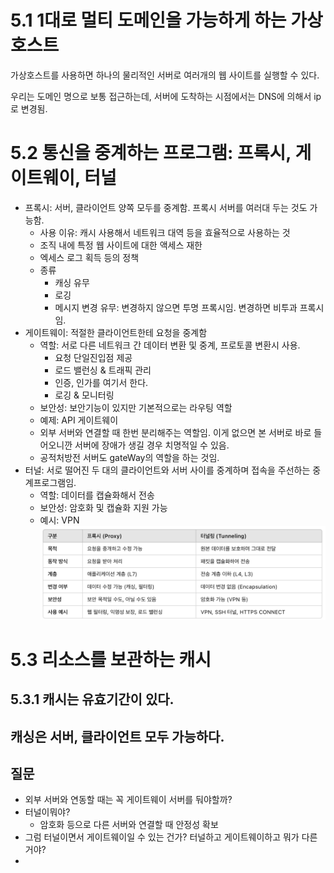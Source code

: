 # 5.1 1대로 멀티 도메인을 가능하게 하는 가상 호스트
가상호스트를 사용하면 하나의 물리적인 서버로 여러개의 웹 사이트를 실행할 수 있다.

우리는 도메인 명으로 보통 접근하는데, 서버에 도착하는 시점에서는 DNS에 의해서 ip로 변경됨. 

# 5.2 통신을 중계하는 프로그램: 프록시, 게이트웨이, 터널
- 프록시: 서버, 클라이언트 양쪽 모두를 중계함. 프록시 서버를 여러대 두는 것도 가능함.
  - 사용 이유: 캐시 사용해서 네트워크 대역 등을 효율적으로 사용하는 것
  - 조직 내에 특정 웹 사이트에 대한 액세스 재한
  - 엑세스 로그 획득 등의 정책
  - 종류
    - 캐싱 유무
    - 로깅
    - 메시지 변경 유무: 변경하지 않으면 투명 프록시임. 변경하면 비투과 프록시임.
- 게이트웨이: 적절한 클라이언트한테 요청을 중계함
  - 역할: 서로 다른 네트워크 간 데이터 변환 및 중계, 프로토콜 변환시 사용.
    - 요청 단일진입점 제공
    - 로드 밸런싱 & 트래픽 관리
    - 인증, 인가를 여기서 한다.
    - 로깅 & 모니터링
  - 보안성: 보안기능이 있지만 기본적으로는 라우팅 역할
  - 예제: API 게이트웨이
  - 외부 서버와 연결할 때 한번 분리해주는 역할임. 이게 없으면 본 서버로 바로 들어오니깐 서버에 장애가 생길 경우 치명적일 수 있음.
  - 공적처방전 서버도 gateWay의 역할을 하는 것임. 
- 터널: 서로 떨어진 두 대의 클라이언트와 서버 사이를 중계하며 접속을 주선하는 중계프로그램임.
  - 역할: 데이터를 캡슐화해서 전송
  - 보안성: 암호화 및 캡슐화 지원 가능
  - 예시: VPN 
![img.png](img.png)
# 5.3 리소스를 보관하는 캐시
## 5.3.1 캐시는 유효기간이 있다.
캐싱은 서버, 클라이언트 모두 가능하다.
---
## 질문
- 외부 서버와 연동할 때는 꼭 게이트웨이 서버를 둬야할까?
- 터널이뭐야?
  - 암호화 등으로 다른 서버와 연결할 때 안정성 확보
- 그럼 터널이면서 게이트웨이일 수 있는 건가? 터널하고 게이트웨이하고 뭐가 다른 거야?
- 